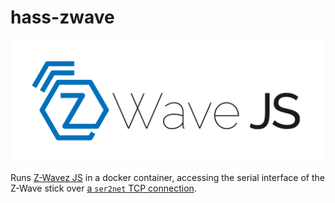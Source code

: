 # hass-zwave

![](zwavejs.svg)

Runs [Z-Wavez JS](https://zwave-js.github.io/node-zwave-js/#/) in a docker container, accessing the
serial interface of the Z-Wave stick over [a `ser2net` TCP connection](../roles/hass-ser2net).


